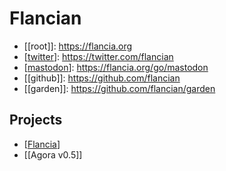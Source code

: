 # Flancian

- [[root]]: https://flancia.org
- [[twitter]]: https://twitter.com/flancian
- [[mastodon]]: https://flancia.org/go/mastodon
- [[github]]: https://github.com/flancian
- [[garden]]: https://github.com/flancian/garden

## Projects
- [[Flancia]]
- [[Agora v0.5]]

[//begin]: # "Autogenerated link references for markdown compatibility"
[twitter]: ../garden/flancian/twitter.md "Twitter"
[mastodon]: ../garden/flancian/mastodon.md "Mastodon"
[Flancia]: ../garden/flancian/flancia.md "Flancia"
[//end]: # "Autogenerated link references"